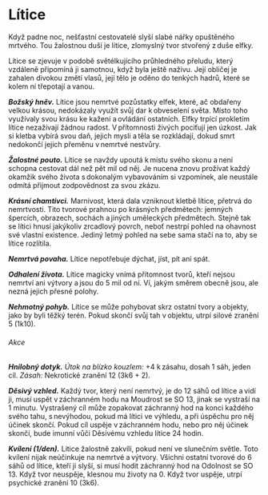 # Lítice
  
Když padne noc, nešťastní cestovatelé slyší slabé nářky opuštěného mrtvého. Tou žalostnou duší je lítice, zlomyslný tvor stvořený z duše elfky.
  
Lítice se zjevuje v podobě světélkujícího průhledného přeludu, který vzdáleně připomíná ji samotnou, když byla ještě naživu. Její obličej je zahalen divokou změtí vlasů, její tělo je oděno do tenkých hadrů, které se kolem ní třepotají a vanou.
  
***Božský hněv.*** Lítice jsou nemrtvé pozůstatky elfek, které, ač obdařeny velkou krásou, nedokázaly využít svůj dar k obveselení světa. Místo toho využívaly svou krásu ke kažení a ovládání ostatních. Elfky trpící prokletím lítice nezažívají žádnou radost. V přítomnosti živých pociťují jen úzkost. Jak si kletba vybírá svou daň, jejich mysli a těla se rozkládají, dokud smrt nedokončí jejich přeměnu v nemrtvé nestvůry.
  
***Žalostné pouto.*** Lítice se navždy upoutá k místu svého skonu a není schopna cestovat dál než pět mil od něj. Je nucena znovu prožívat každý okamžik svého života s dokonalým vybavováním si vzpomínek, ale neustále odmítá přijmout zodpovědnost za svou zkázu.
  
***Krásní chamtivci.*** Marnivost, která dala vzniknout kletbě lítice, přetrvá do nemrtvosti. Tito tvorové prahnou po krásných předmětech: jemných špercích, obrazech, sochách a jiných uměleckých předmětech. Stejně tak se lítici hnusí jakýkoliv zrcadlový povrch, neboť nestrpí pohled na ohavnost své vlastní existence. Jediný letmý pohled na sebe sama stačí na to, aby se lítice rozlítila.
  
***Nemrtvá povaha.*** Lítice nepotřebuje dýchat, jíst, pít ani spát.
  
<Monster 
    title="Lítice"
    subtitle="Střední nemrtvý, chaotické zlo"
    armor-class="12"
    hit-points="58 (13k8)"
    speed="0 sáhů, létání 8 sáhů (vznášení se)"
    str="1 (-5)"
    dex="14 (+2)"
    con="10 (+0)"
    int="12 (+1)"
    wis="11 (+0)"
    cha="17 (+3)"
    saving-throws="Mdr +2, Cha +5"
    skills=""
    damage-vulnerabilities=""
    damage-resistances="blesková, hromová, kyselinová, ohnivá; bodná, drtivá a sečná z nemagických útoků"
    damage-immunities="chladná, jedová, nekrotická"
    condition-immunities="ležící, otrávená, paralyzovaná, uchvácená, únava, vystrašená, zadržená, zkamenělá, zmámená"
    senses="vidění ve tmě 12 sáhů, pasivní Vnímání 10"
    languages="elfština, obecná řeč"
    challenge="4 (1 100 ZK)"
    >

***Odhalení života.*** Lítice magicky vnímá přítomnost tvorů, kteří nejsou nemrtví ani výtvory a jsou do 5 mil od ní. Ví, jakým směrem obecně jsou, ale nezná jejich přesné polohy.
  
***Nehmotný pohyb.*** Lítice se může pohybovat skrz ostatní tvory a objekty, jako by byli těžký terén. Pokud skončí svůj tah v objektu, utrpí silové zranění 5 (1k10).
  
###### Akce
  
***Hnilobný dotyk.*** *Útok na blízko kouzlem:* +4 k zásahu, dosah 1 sáh, jeden cíl. *Zásah:* Nekrotické zranění 12 (3k6 + 2).
  
***Děsivý vzhled.*** Každý tvor, který není nemrtvý, je do 12 sáhů od lítice a vidí ji, musí uspět v záchranném hodu na Moudrost se SO 13, jinak se vystraší na 1 minutu. Vystrašený cíl může zopakovat záchranný hod na konci každého svého tahu, s nevýhodou, pokud má lítici ve výhledu, a při úspěchu pro něj účinek skončí. Pokud cíl uspěje v záchranném hodu, nebo pro něj účinek skončí, bude imunní vůči Děsivému vzhledu lítice 24 hodin.
  
***Kvílení (1/den).*** Lítice žalostně zakvílí, pokud není ve slunečním světle. Toto kvílení nijak neúčinkuje na nemrtvé a výtvory. Všichni ostatní tvorové do 6 sáhů od lítice, kteří ji slyší, si musí hodit záchranný hod na Odolnost se SO 13. Když tvor neuspěje, klesnou mu životy na 0. Když tvor uspěje, utrpí psychické zranění 10 (3k6).

</Monster>  
